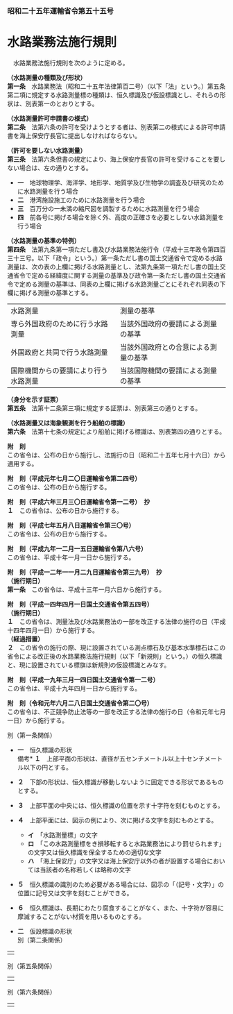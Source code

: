### 昭和二十五年運輸省令第五十五号  
# 水路業務法施行規則  
　水路業務法施行規則を次のように定める。  
  
**（水路測量の種類及び形状）**  
**第一条**　水路業務法（昭和二十五年法律第百二号）（以下「法」という。）第五条第二項に規定する水路測量標の種類は、恒久標識及び仮設標識とし、それらの形状は、別表第一のとおりとする。  
  
**（水路測量許可申請書の様式）**  
**第二条**　法第六条の許可を受けようとする者は、別表第二の様式による許可申請書を海上保安庁長官に提出しなければならない。  
  
**（許可を要しない水路測量）**  
**第三条**　法第六条但書の規定により、海上保安庁長官の許可を受けることを要しない場合は、左の通りとする。  
* **一**　地球物理学、海洋学、地形学、地質学及び生物学の調査及び研究のために水路測量を行う場合  
* **二**　港湾施設施工のために水路測量を行う場合  
* **三**　百万分の一未満の縮尺図を調製するために水路測量を行う場合  
* **四**　前各号に掲げる場合を除く外、高度の正確さを必要としない水路測量を行う場合  
  
**（水路測量の基準の特例）**  
**第四条**　法第九条第一項ただし書及び水路業務法施行令（平成十三年政令第四百三十三号。以下「政令」という。）第一条ただし書の国土交通省令で定める水路測量は、次の表の上欄に掲げる水路測量とし、法第九条第一項ただし書の国土交通省令で定める経緯度に関する測量の基準及び政令第一条ただし書の国土交通省令で定める測量の基準は、同表の上欄に掲げる水路測量ごとにそれぞれ同表の下欄に掲げる測量の基準とする。  

|||  
| --- | --- |  
|水路測量|測量の基準|  
|専ら外国政府のために行う水路測量|当該外国政府の要請による測量の基準|  
|外国政府と共同で行う水路測量|当該外国政府との合意による測量の基準|  
|国際機関からの要請により行う水路測量|当該国際機関の要請による測量の基準|  
  
  
**（身分を示す証票）**  
**第五条**　法第十二条第三項に規定する証票は、別表第三の通りとする。  
  
**（水路測量又は海象観測を行う船舶の標識）**  
**第六条**　法第十七条の規定により船舶に掲げる標識は、別表第四の通りとする。  
  
**附　則**  
この省令は、公布の日から施行し、法施行の日（昭和二十五年七月十六日）から適用する。  
  
**附　則（平成元年七月二〇日運輸省令第二四号）**  
この省令は、公布の日から施行する。  
  
**附　則（平成六年三月三〇日運輸省令第一二号）　抄**  
**１**　この省令は、公布の日から施行する。  
  
**附　則（平成七年五月八日運輸省令第三〇号）**  
この省令は、公布の日から施行する。  
  
**附　則（平成九年一二月一五日運輸省令第八六号）**  
この省令は、平成十年一月一日から施行する。  
  
**附　則（平成一二年一一月二九日運輸省令第三九号）　抄**  
**（施行期日）**  
**第一条**　この省令は、平成十三年一月六日から施行する。  
  
**附　則（平成一四年四月一日国土交通省令第五四号）**  
**（施行期日）**  
**１**　この省令は、測量法及び水路業務法の一部を改正する法律の施行の日（平成十四年四月一日）から施行する。  
**（経過措置）**  
**２**　この省令の施行の際、現に設置されている測点標石及び基本水準標石はこの省令による改正後の水路業務法施行規則（以下「新規則」という。）の恒久標識と、現に設置されている標旗は新規則の仮設標識とみなす。  
  
**附　則（平成一九年三月一四日国土交通省令第一二号）**  
この省令は、平成十九年四月一日から施行する。  
  
**附　則（令和元年六月二八日国土交通省令第二〇号）**  
この省令は、不正競争防止法等の一部を改正する法律の施行の日（令和元年七月一日）から施行する。  
  
別（第一条関係）  
* **一**　恒久標識の形状  
備考* **１**　上部平面の形状は、直径が五センチメートル以上十センチメートル以下の円とする。  
* **２**　下部の形状は、恒久標識が移動しないように固定できる形状であるものとする。  
* **３**　上部平面の中央には、恒久標識の位置を示す十字符を刻むものとする。  
* **４**　上部平面には、図示の例により、次に掲げる文字を刻むものとする。  
	* **イ**　「水路測量標」の文字  
	* **ロ**　「この水路測量標をき損移転すると水路業務法により罰せられます」の文字又は恒久標識を保全するための適切な文字  
	* **ハ**　「海上保安庁」の文字又は海上保安庁以外の者が設置する場合においては当該者の名称若しくは略称の文字  
* **５**　恒久標識の識別のため必要がある場合には、図示の「（記号・文字）」の位置に記号又は文字を刻むことができる。  
* **６**　恒久標識は、長期にわたり腐食することがなく、また、十字符が容易に摩滅することがない材質を用いるものとする。  
  
* **二**　仮設標識の形状  
別（第二条関係）  

||  
| --- |  
||  
  
別（第五条関係）  

||  
| --- |  
||  
  
別（第六条関係）  

||  
| --- |  
||  
  
